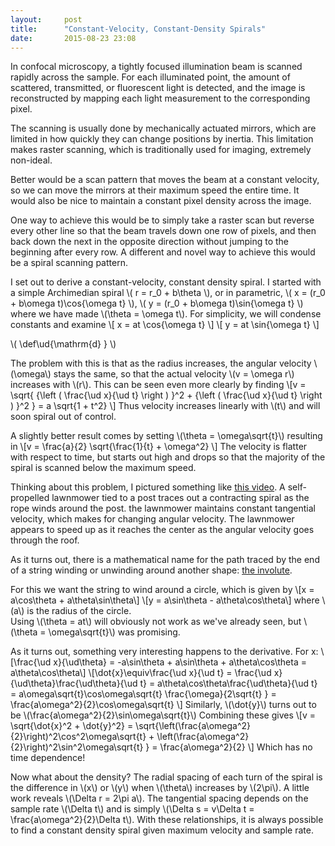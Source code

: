 ```yaml
---
layout:     post
title:      "Constant-Velocity, Constant-Density Spirals"
date:       2015-08-23 23:08
---
```


In confocal microscopy, a tightly focused illumination beam 
is scanned rapidly across the sample. 
For each illuminated point, the amount of scattered, transmitted, 
or fluorescent light is detected, 
and the image is reconstructed by mapping each light measurement
to the corresponding pixel. 

The scanning is usually done by mechanically actuated mirrors, 
which are limited in how quickly they can change positions by inertia. 
This limitation makes raster scanning, which is traditionally used for imaging,
extremely non-ideal. 

Better would be a scan pattern that moves the beam at a constant velocity, 
so we can move the mirrors at their maximum speed the entire time. 
It would also be nice to maintain a constant pixel density across the image. 

One way to achieve this would be to simply take a raster scan 
but reverse every other line so that the beam travels down one row of pixels, 
and then back down the next in the opposite direction 
without jumping to the beginning after every row. 
A different and novel way to achieve this would be a spiral scanning pattern. 

I set out to derive a constant-velocity, constant density spiral. 
I started with a simple Archimedian spiral \\( r = r_0 + b\theta \\), 
or in parametric, \\( x = (r_0 + b\omega t)\cos{\omega t} \\), 
\\( y = (r_0 + b\omega t)\sin{\omega t} \\)
where we have made \\(\theta = \omega t\\). 
For simplicity, we will condense constants and examine 
\\[ x = at \cos{\omega t} \\] \\[ y = at \sin{\omega t} \\]

\\(
    \def\ud{\mathrm{d} }
\\)

The problem with this is that as the radius increases, 
the angular velocity \\(\omega\\) stays the same, 
so that the actual velocity \\(v = \omega r\\) increases with \\(r\\). 
This can be seen even more clearly by finding 
\\[v = \sqrt{ {\left ( \frac{\ud x}{\ud t} \right ) }^2 
\+ {\left ( \frac{\ud x}{\ud t} \right ) }^2 } = a \sqrt{1 + t^2} \\]
Thus velocity increases linearly with \\(t\\) 
and will soon spiral out of control.  

A slightly better result comes by setting 
\\(\theta = \omega\sqrt{t}\\) resulting in 
\\[v = \frac{a}{2} \sqrt{\frac{1}{t} + \omega^2} \\]
The velocity is flatter with respect to time, but starts out high and drops 
so that the majority of the spiral is scanned below the maximum speed. 

Thinking about this problem, I pictured something like 
[this video](https://www.youtube.com/watch?v=dmCQkosIa2k&t=18). 
A self-propelled lawnmower tied to a post traces out a contracting spiral 
as the rope winds around the post. 
the lawnmower maintains constant tangential velocity, 
which makes for changing angular velocity. 
The lawnmower appears to speed up as it reaches the center
as the angular velocity goes through the roof. 

As it turns out, there is a mathematical name for the path traced 
by the end of a string winding or unwinding around another shape: 
[the involute](https://en.wikipedia.org/wiki/Involute). 

For this we want the string to wind around a circle, which is given by
\\[x = a\cos\theta + a\theta\sin\theta\\]
\\[y = a\sin\theta - a\theta\cos\theta\\]
where \\(a\\) is the radius of the circle.  
Using \\(\theta = at\\) will obviously not work as we've already seen, 
but \\(\theta = \omega\sqrt{t}\\) was promising. 

As it turns out, something very interesting happens to the derivative. 
For x: 
\\[\frac{\ud x}{\ud\theta} = -a\sin\theta + a\sin\theta + a\theta\cos\theta 
= a\theta\cos\theta\\]
\\[\dot{x}\equiv\frac{\ud x}{\ud t}
= \frac{\ud x}{\ud\theta}\frac{\ud\theta}{\ud t}
= a\theta\cos\theta\frac{\ud\theta}{\ud t} 
= a\omega\sqrt{t}\cos\omega\sqrt{t} \frac{\omega}{2\sqrt{t} }
= \frac{a\omega^2}{2}\cos\omega\sqrt{t} \\]
Similarly, \\(\dot{y}\\) turns out to be 
\\(\frac{a\omega^2}{2}\sin\omega\sqrt{t}\\)
Combining these gives
\\[v = \sqrt{\dot{x}^2 + \dot{y}^2} 
= \sqrt{\left(\frac{a\omega^2}{2}\right)^2\cos^2\omega\sqrt{t}
\+ \left(\frac{a\omega^2}{2}\right)^2\sin^2\omega\sqrt{t} }
= \frac{a\omega^2}{2} \\]
Which has no time dependence! 

Now what about the density? 
The radial spacing of each turn of the spiral 
is the difference in \\(x\\) or \\(y\\) 
when \\(\theta\\) increases by \\(2\pi\\). 
A little work reveals \\(\Delta r = 2\pi a\\). 
The tangential spacing depends on the sample rate \\(\Delta t\\)
and is simply \\(\Delta s = v\Delta t = \frac{a\omega^2}{2}\Delta t\\). 
With these relationships, it is always possible 
to find a constant density spiral given maximum velocity and sample rate. 
